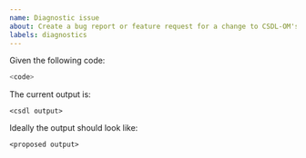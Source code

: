 ```yaml
---
name: Diagnostic issue
about: Create a bug report or feature request for a change to CSDL-OM's error output
labels: diagnostics
---
```

<!--
Thank you for filing a bug report! Please provide a short summary of the
bug, along with any information you feel relevant to replicating the
bug.

If you cannot produce a minimal reproduction case (something that would
work in isolation), please provide the steps or even link to a
repository that causes the problematic output to occur.
-->

Given the following code:
<!--
Please provide a link to your library if it's more than a single script.
-->

```py
<code>
```

The current output is:

```
<csdl output>
```

<!-- The following is not always necessary. -->
Ideally the output should look like:

```
<proposed output>
```

<!--
If the problem is not self-explanatory, please provide a rationale for the
change.
-->

<!--
If dramatically different output is caused by small changes, consider also
adding them here.

If you're not using the version of the compiler on the `master` branch,
you should also check if the bug also exists in the version on the
`master` branch.
-->
